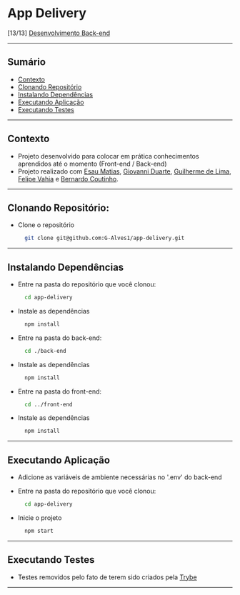 # App Delivery
[13/13] [Desenvolvimento Back-end](https://github.com/G-Alves1/Trybe/tree/main/03_Desenvolvimento-Back-end)

---

## Sumário

- [Contexto](#contexto)
- [Clonando Repositório](#clonando-repositório)
- [Instalando Dependências](#instalando-dependências)
- [Executando Aplicação](#executando-aplicação)
- [Executando Testes](#executando-testes)

---

## Contexto

* Projeto desenvolvido para colocar em prática conhecimentos aprendidos até o momento (Front-end / Back-end)
* Projeto realizado com [Esau Matias](https://github.com/esaumatias), [Giovanni Duarte](https://github.com/gdpinheiro), [Guilherme de Lima](https://github.com/Guilherme-moreno), [Felipe Vahia](https://github.com/felipemalli) e [Bernardo Coutinho](https://github.com/Bernardocdr).

---

## Clonando Repositório:

* Clone o repositório
  ```sh
    git clone git@github.com:G-Alves1/app-delivery.git
  ```

---

## Instalando Dependências

* Entre na pasta do repositório que você clonou:
  ```sh
    cd app-delivery
  ```

* Instale as dependências
  ```sh
    npm install
  ```

* Entre na pasta do back-end:
  ```sh
    cd ./back-end
  ```

* Instale as dependências
  ```sh
    npm install
  ```
* Entre na pasta do front-end:
  ```sh
    cd ../front-end
  ```

* Instale as dependências
  ```sh
    npm install
  ```

---

## Executando Aplicação

* Adicione as variáveis de ambiente necessárias no '.env' do back-end

* Entre na pasta do repositório que você clonou:
  ```sh
    cd app-delivery
  ```

* Inicie o projeto
  ```sh
    npm start
  ```

---

## Executando Testes

* Testes removidos pelo fato de terem sido criados pela [Trybe](https://www.betrybe.com/)

---
